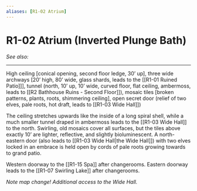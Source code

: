 ```yaml
---
aliases: [R1-02 Atrium]
---
```


# R1-02 Atrium (Inverted Plunge Bath)
*See also:*
___
High ceiling [conical opening, second floor ledge, 30’ up],
three wide archways [20’ high, 80’ wide, glass shards, leads to the [[R1-01 Ruined Patio]]],
tunnel (north, 10’ up, 10’ wide, curved floor, flat ceiling,
ambermoss, leads to [[R2 Bathhouse Ruins - Second Floor]]), mosaic tiles [broken patterns, plants, roots,
shimmering ceiling], open secret door (relief of two elves,
pale roots, hot draft, leads to [[R1-03 Wide Hall]])

The ceiling stretches upwards like the inside of a long
spiral shell, while a much smaller tunnel draped in
ambermoss leads to the [[R1-03 Wide Hall]] to the north.
Swirling, old mosaics cover all surfaces, but the tiles
above exactly 10’ are lighter, reflective, and slightly
bioluminescent. A north-eastern door (also leads to [[R1-03 Wide Hall|the Wide Hall]]) with two elves
locked in an embrace is held open by cords of pale roots
growing towards to grand patio.

Western doorway to the [[R1-15 Spa]] after changerooms.
Eastern doorway leads to the [[R1-07 Swirling Lake]] after changerooms.

*Note map change! Additional access to the Wide Hall.*